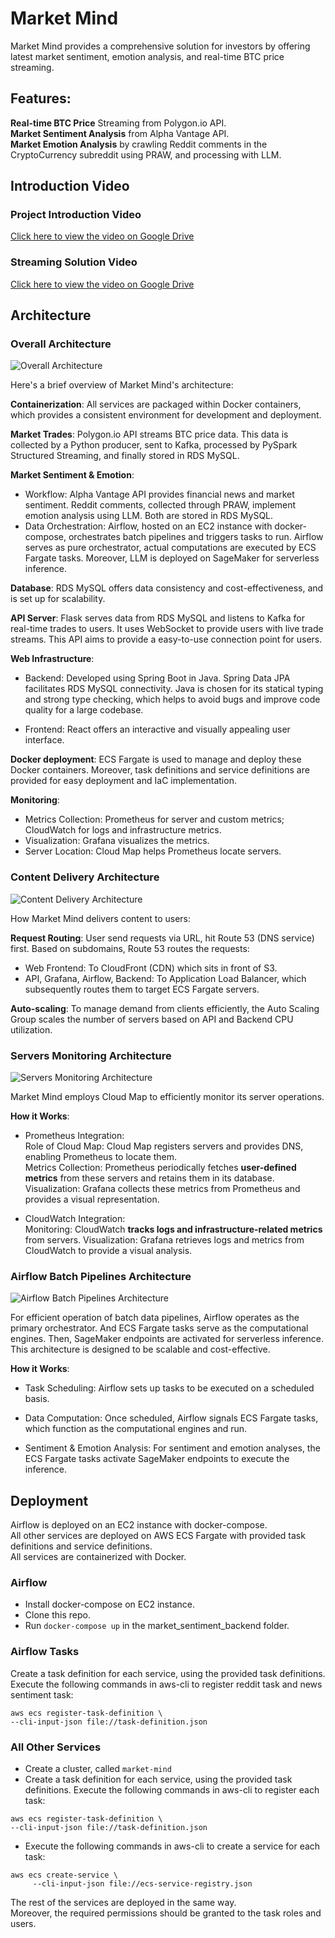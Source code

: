 # Market Mind
Market Mind provides a comprehensive solution for investors by offering latest market sentiment, emotion analysis, and real-time BTC price streaming.

## Features:
**Real-time BTC Price** Streaming from Polygon.io API. \
**Market Sentiment Analysis** from Alpha Vantage API. \
**Market Emotion Analysis** by crawling Reddit comments in the CryptoCurrency subreddit using PRAW, and processing with LLM. 

## Introduction Video
### Project Introduction Video
[Click here to view the video on Google Drive](https://drive.google.com/file/d/1qamHYQQ0_eUTW03VceWKZkxA_5decMgt/view?usp=sharing)

### Streaming Solution Video
[Click here to view the video on Google Drive](https://drive.google.com/file/d/1u0kVVSNYyy6KvL_2Xd-KRP4zFjrhwE24/view?usp=sharing)


## Architecture
### Overall Architecture
![Overall Architecture](https://github.com/JulianZhan/market_mind/raw/refactoring/project_architecture/overall_architecture.jpg)

Here's a brief overview of Market Mind's architecture:

**Containerization**: All services are packaged within Docker containers, which provides a consistent environment for development and deployment.

**Market Trades**: Polygon.io API streams BTC price data. This data is collected by a Python producer, sent to Kafka, processed by PySpark Structured Streaming, and finally stored in RDS MySQL.


**Market Sentiment & Emotion**: 
 - Workflow: Alpha Vantage API provides financial news and market sentiment. Reddit comments, collected through PRAW, implement emotion analysis using LLM. Both are stored in RDS MySQL.
 - Data Orchestration: Airflow, hosted on an EC2 instance with docker-compose, orchestrates batch pipelines and triggers tasks to run. Airflow serves as pure orchestrator, actual computations are executed by ECS Fargate tasks. Moreover, LLM is deployed on SageMaker for serverless inference.

**Database**: RDS MySQL offers data consistency and cost-effectiveness, and is set up for scalability.

**API Server**: Flask serves data from RDS MySQL and listens to Kafka for real-time trades to users. It uses WebSocket to provide users with live trade streams. This API aims to provide a easy-to-use connection point for users.


**Web Infrastructure**: 
- Backend: Developed using Spring Boot in Java. Spring Data JPA facilitates RDS MySQL connectivity. Java is chosen for its statical typing and strong type checking, which helps to avoid bugs and improve code quality for a large codebase.

 - Frontend: React offers an interactive and visually appealing user interface.


**Docker deployment**: ECS Fargate is used to manage and deploy these Docker containers. Moreover, task definitions and service definitions are provided for easy deployment and IaC implementation.

**Monitoring**: 
 - Metrics Collection: Prometheus for server and custom metrics; CloudWatch for logs and infrastructure metrics.
 - Visualization: Grafana visualizes the metrics.
 - Server Location: Cloud Map helps Prometheus locate servers.

### Content Delivery Architecture
![Content Delivery Architecture](https://github.com/JulianZhan/market_mind/raw/refactoring/project_architecture/content_delivery_architecture.jpg)

How Market Mind delivers content to users:

**Request Routing**: User send requests via URL, hit Route 53 (DNS service) first. Based on subdomains, Route 53 routes the requests:

 - Web Frontend: To CloudFront (CDN) which sits in front of S3.
 - API, Grafana, Airflow, Backend: To Application Load Balancer, which subsequently routes them to target ECS Fargate servers.

**Auto-scaling**: To manage demand from clients efficiently, the Auto Scaling Group scales the number of servers based on API and Backend CPU utilization.

### Servers Monitoring Architecture
![Servers Monitoring Architecture](https://github.com/JulianZhan/market_mind/raw/refactoring/project_architecture/servers_monitoring_architecture.jpg)

Market Mind employs Cloud Map to efficiently monitor its server operations.

**How it Works**: 

 - Prometheus Integration: \
Role of Cloud Map: Cloud Map registers servers and provides DNS, enabling Prometheus to locate them. \
Metrics Collection: Prometheus periodically fetches **user-defined metrics** from these servers and retains them in its database. \
Visualization: Grafana collects these metrics from Prometheus and provides a visual representation. 

 - CloudWatch Integration: \
Monitoring: CloudWatch **tracks logs and infrastructure-related metrics** from servers.
Visualization: Grafana retrieves logs and metrics from CloudWatch to provide a visual analysis.


### Airflow Batch Pipelines Architecture
![Airflow Batch Pipelines Architecture](https://github.com/JulianZhan/market_mind/raw/refactoring/project_architecture/airflow_batch_pipelines_architecture.jpg)

For efficient operation of batch data pipelines, Airflow operates as the primary orchestrator. And ECS Fargate tasks serve as the computational engines. Then, SageMaker endpoints are activated for serverless inference. This architecture is designed to be scalable and cost-effective.

**How it Works**:
 - Task Scheduling: Airflow sets up tasks to be executed on a scheduled basis.

 - Data Computation: Once scheduled, Airflow signals ECS Fargate tasks, which function as the computational engines and run.

 - Sentiment & Emotion Analysis: For sentiment and emotion analyses, the ECS Fargate tasks activate SageMaker endpoints to execute the inference.

## Deployment
Airflow is deployed on an EC2 instance with docker-compose. \
All other services are deployed on AWS ECS Fargate with provided task definitions and service definitions. \
All services are containerized with Docker.

### Airflow   
 - Install docker-compose on EC2 instance.
 - Clone this repo.
 - Run `docker-compose up` in the market_sentiment_backend folder.

### Airflow Tasks
 Create a task definition for each service, using the provided task definitions. Execute the following commands in aws-cli to register reddit task and news sentiment task: 
```
aws ecs register-task-definition \
--cli-input-json file://task-definition.json
```

### All Other Services
 - Create a cluster, called `market-mind`
 - Create a task definition for each service, using the provided task definitions. Execute the following commands in aws-cli to register each task:
 ```
aws ecs register-task-definition \
--cli-input-json file://task-definition.json
```
 - Execute the following commands in aws-cli to create a service for each task:
 ```
 aws ecs create-service \
      --cli-input-json file://ecs-service-registry.json
```

The rest of the services are deployed in the same way. \
Moreover, the required permissions should be granted to the task roles and users.
